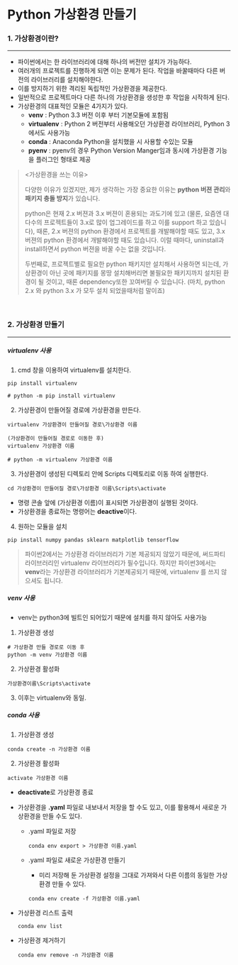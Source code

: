 # Python 가상환경 만들기



### 1. 가상환경이란?

----

- 파이썬에서는 한 라이브러리에 대해 하나의 버전만 설치가 가능하다.
- 여러개의 프로젝트를 진행하게 되면 이는 문제가 된다. 작업을 바꿀때마다 다른 버전의 라이브러리를 설치해야한다.
- 이를 방지하기 위한 격리된 독립적인 가상환경을 제공한다.
- 일반적으로 프로젝트마다 다른 하나의 가상환경을 생성한 후 작업을 시작하게 된다.
- 가상환경의 대표적인 모듈은 4가지가 있다.
  - **venv** : Python 3.3 버전 이후 부터 기본모듈에 포함됨
  - **virtualenv** : Python 2 버전부터 사용해오던 가상환경 라이브러리, Python 3에서도 사용가능
  - **conda** : Anaconda Python을 설치했을 시 사용할 수있는 모듈
  - **pyenv** : pyenv의 경우 Python Version Manger임과 동시에 가상환경 기능을 플러그인 형태로 제공

> <가상환경을 쓰는 이유>
>
> 다양한 이유가 있겠지만, 제가 생각하는 가장 중요한 이유는 **python 버젼 관리**와 **패키지 충돌 방지**가 있습니다.
>
> python은 현재 2.x 버젼과 3.x 버젼이 혼용되는 과도기에 있고 (물론, 요즘엔 대다수의 프로젝트들이 3.x로 많이 업그레이드를 하고 이를 support 하고 있습니다), 때론, 2.x 버젼의 python 환경에서 프로젝트를 개발해야할 때도 있고, 3.x버젼의 python 환경에서 개발해야할 때도 있습니다. 이럴 때마다, uninstall과 install하면서 python 버젼을 바꿀 수는 없을 것입니다.
>
> 두번째로, 프로젝트별로 필요한 python 패키지만 설치해서 사용하면 되는데, 가상환경이 아닌 곳에 패키지를 몽땅 설치해버리면 불필요한 패키지까지 설치된 환경이 될 것이고, 때론 dependency또한 꼬여버릴 수 있습니다. (마치, python 2.x 와 python 3.x 가 모두 설치 되었을때처럼 말이죠)

​	

### 2. 가상환경  만들기

----



##### virtualenv 사용

1.  cmd 창을 이용하여 virtualenv를 설치한다.

   ```
   pip install virtualenv
   
   # python -m pip install virtualenv
   ```

2.  가상환경이 만들어질 경로에 가상환경을 만든다.

   ```
   virtualenv 가상환경이 만들어질 경로\가상환경 이름
   
   (가상환경이 만들어질 경로로 이동한 후)
   virtualenv 가상환경 이름
   
   # python -m virtualenv 가상환경 이름
   ```

3.  가상환경이  생성된 디렉토리 안에 Scripts 디렉토리로 이동 하여 실행한다.

   ```
   cd 가상환경이 만들어질 경로\가상환경 이름\Scripts\activate
   ```

   - 명령 콘솔 앞에 (가상환경 이름)이 표시되면  가상환경이 실행된 것이다.
   - 가상환경을 종료하는 명령어는 **deactive**이다.

4.  원하는 모듈을 설치

   ```
   pip install numpy pandas sklearn matplotlib tensorflow
   ```



> 파이썬2에서는 가상환경 라이브러리가 기본 제공되지 않았기 때문에, 써드파티 라이브러리인 virtualenv 라이브러리가 필수입니다. 하지만 파이썬3에서는 **venv**라는 가상환경 라이브러리가 기본제공되기 때문에, virtualenv 를 쓰지 않으셔도 됩니다.



##### venv 사용

- venv는 python3에 빌트인 되어있기 때문에 설치를 하지 않아도 사용가능

1.  가상환경 생성

   ```
   # 가상환경 만들 경로로 이동 후
   python -m venv 가상환경 이름
   ```

2.  가상환경 활성화

   ```
   가상환경이름\Scripts\activate
   ```

3.  이후는 virtualenv와 동일.



##### conda 사용

1.  가상환경 생성

   ```
   conda create -n 가상환경 이름
   ```

2.  가상환경 활성화

   ```
   activate 가상환경 이름
   ```

   * **deactivate**로 가상환경 종료

* 가상환경을 **.yaml** 파일로 내보내서 저장을 할 수도 있고, 이를 활용해서 새로운 가상환경을 만들 수도 있다.

  - .yaml 파일로 저장

    ```
    conda env export > 가상환경 이름.yaml
    ```

  - .yaml 파일로 새로운 가상환경 만들기

    - 미리 저장해 둔 가상환경 설정을 그대로 가져와서 다른 이름의 동일한 가상환경 만들 수 있다.

    ```
    conda env create -f 가상환경 이름.yaml
    ```

* 가상환경 리스트 출력

  ```
  conda env list
  ```

* 가상환경 제거하기

  ``` 
  conda env remove -n 가상환경 이름
  ```

  

